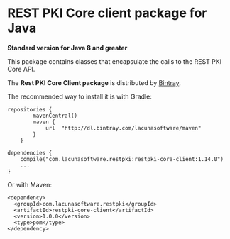 REST PKI Core client package for Java
====================================
**Standard version for Java 8 and greater**

This package contains classes that encapsulate the calls to the REST PKI Core API.

The **Rest PKI Core Client package** is distributed by [Bintray](https://bintray.com/lacunasoftware/maven/restpki-core-client).

The recommended way to install it is with Gradle:
    
    repositories {
            mavenCentral()
            maven {
                url  "http://dl.bintray.com/lacunasoftware/maven"
            }
        }
    
    dependencies {
        compile("com.lacunasoftware.restpki:restpki-core-client:1.14.0")
        ...
    }
        
Or with Maven:
         
    <dependency>
      <groupId>com.lacunasoftware.restpki</groupId>
      <artifactId>restpki-core-client</artifactId>
      <version>1.0.0</version>
      <type>pom</type>
    </dependency>

